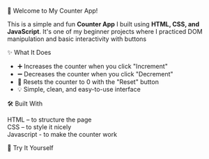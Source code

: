 👋 Welcome to My Counter App!

This is a simple and fun **Counter App** I built using **HTML, CSS, and JavaScript**. It's one of my beginner projects where I practiced DOM manipulation and basic interactivity with buttons

✨ What It Does

- ➕ Increases the counter when you click "Increment"
- ➖ Decreases the counter when you click "Decrement"
- 🔄 Resets the counter to 0 with the "Reset" button
- 💡 Simple, clean, and easy-to-use interface

 🛠️ Built With

 HTML – to structure the page  
 CSS – to style it nicely  
 Javascript - to make the counter work

 🚀 Try It Yourself


